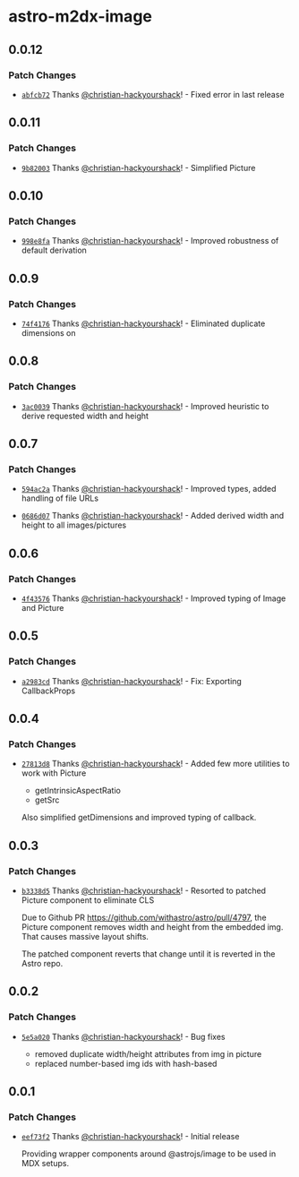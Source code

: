 # astro-m2dx-image

## 0.0.12

### Patch Changes

- [`abfcb72`](https://github.com/christian-hackyourshack/npm/commit/abfcb72b4036b5f96c1037899f0a7d2ed27125b7) Thanks [@christian-hackyourshack](https://github.com/christian-hackyourshack)! - Fixed error in last release

## 0.0.11

### Patch Changes

- [`9b82003`](https://github.com/christian-hackyourshack/npm/commit/9b82003c7d5bab6e0285423e7dc644ea1ab619fa) Thanks [@christian-hackyourshack](https://github.com/christian-hackyourshack)! - Simplified Picture

## 0.0.10

### Patch Changes

- [`998e8fa`](https://github.com/christian-hackyourshack/npm/commit/998e8fafc056021c74926ab19a848eaedbf2ab4b) Thanks [@christian-hackyourshack](https://github.com/christian-hackyourshack)! - Improved robustness of default derivation

## 0.0.9

### Patch Changes

- [`74f4176`](https://github.com/christian-hackyourshack/npm/commit/74f4176ed789427b62e3f5fabd8c177db5b057c9) Thanks [@christian-hackyourshack](https://github.com/christian-hackyourshack)! - Eliminated duplicate dimensions on <img>

## 0.0.8

### Patch Changes

- [`3ac0039`](https://github.com/christian-hackyourshack/npm/commit/3ac003949c023af8c0591a144c4931bfbbab3b9c) Thanks [@christian-hackyourshack](https://github.com/christian-hackyourshack)! - Improved heuristic to derive requested width and height

## 0.0.7

### Patch Changes

- [`594ac2a`](https://github.com/christian-hackyourshack/npm/commit/594ac2a771d098fe296d58581158fe3b6dddc7c1) Thanks [@christian-hackyourshack](https://github.com/christian-hackyourshack)! - Improved types, added handling of file URLs

- [`0686d07`](https://github.com/christian-hackyourshack/npm/commit/0686d0730d846d45dbadda4a1ff341faf458836e) Thanks [@christian-hackyourshack](https://github.com/christian-hackyourshack)! - Added derived width and height to all images/pictures

## 0.0.6

### Patch Changes

- [`4f43576`](https://github.com/christian-hackyourshack/npm/commit/4f43576993b0a2b143c3308db684514dcf09c67b) Thanks [@christian-hackyourshack](https://github.com/christian-hackyourshack)! - Improved typing of Image and Picture

## 0.0.5

### Patch Changes

- [`a2983cd`](https://github.com/christian-hackyourshack/npm/commit/a2983cdf38c15d524b52686574707cb356851e98) Thanks [@christian-hackyourshack](https://github.com/christian-hackyourshack)! - Fix: Exporting CallbackProps

## 0.0.4

### Patch Changes

- [`27813d8`](https://github.com/christian-hackyourshack/npm/commit/27813d830d08fc670cdd797cfd2c09c25cc43814) Thanks [@christian-hackyourshack](https://github.com/christian-hackyourshack)! - Added few more utilities to work with Picture

  - getIntrinsicAspectRatio
  - getSrc

  Also simplified getDimensions and improved typing of callback.

## 0.0.3

### Patch Changes

- [`b3338d5`](https://github.com/christian-hackyourshack/npm/commit/b3338d50562397f7fd5b2c11e1d4a69a75ef3463) Thanks [@christian-hackyourshack](https://github.com/christian-hackyourshack)! - Resorted to patched Picture component to eliminate CLS

  Due to Github PR https://github.com/withastro/astro/pull/4797, the Picture component removes width and height from the embedded img. That causes massive layout shifts.

  The patched component reverts that change until it is reverted in the Astro repo.

## 0.0.2

### Patch Changes

- [`5e5a020`](https://github.com/christian-hackyourshack/npm/commit/5e5a0200f239bcb2f9c1c3fe5e776d330dec3ff3) Thanks [@christian-hackyourshack](https://github.com/christian-hackyourshack)! - Bug fixes

  - removed duplicate width/height attributes from img in picture
  - replaced number-based img ids with hash-based

## 0.0.1

### Patch Changes

- [`eef73f2`](https://github.com/christian-hackyourshack/npm/commit/eef73f2f2d791814604237911cad17f18df681b7) Thanks [@christian-hackyourshack](https://github.com/christian-hackyourshack)! - Initial release

  Providing wrapper components around @astrojs/image to be used in MDX setups.
